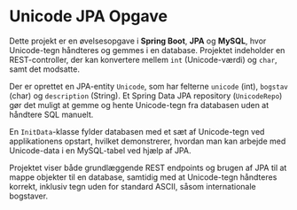# Unicode JPA Opgave

Dette projekt er en øvelsesopgave i **Spring Boot**, **JPA** og **MySQL**, hvor Unicode-tegn håndteres og gemmes i en database. Projektet indeholder en REST-controller, der kan konvertere mellem `int` (Unicode-værdi) og `char`, samt det modsatte.  

Der er oprettet en JPA-entity `Unicode`, som har felterne `unicode` (int), `bogstav` (char) og `description` (String). Et Spring Data JPA repository (`UnicodeRepo`) gør det muligt at gemme og hente Unicode-tegn fra databasen uden at håndtere SQL manuelt.  

En `InitData`-klasse fylder databasen med et sæt af Unicode-tegn ved applikationens opstart, hvilket demonstrerer, hvordan man kan arbejde med Unicode-data i en MySQL-tabel ved hjælp af JPA.  

Projektet viser både grundlæggende REST endpoints og brugen af JPA til at mappe objekter til en database, samtidig med at Unicode-tegn håndteres korrekt, inklusiv tegn uden for standard ASCII, såsom internationale bogstaver.
